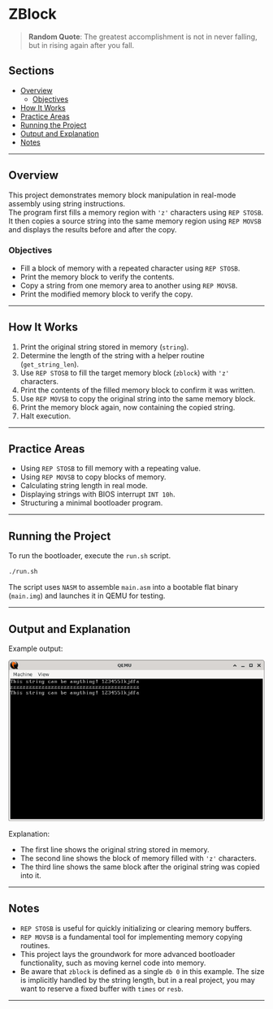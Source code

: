 # ZBlock

> **Random Quote**: The greatest accomplishment is not in never falling, but in rising again after you fall.

## Sections

+ [Overview](#overview)
    - [Objectives](#objectives)
+ [How It Works](#how-it-works)
+ [Practice Areas](#practice-areas)
+ [Running the Project](#running-the-project)
+ [Output and Explanation](#output-and-explanation)
+ [Notes](#notes)

---

## Overview

This project demonstrates memory block manipulation in real-mode assembly using string instructions.  
The program first fills a memory region with `'z'` characters using `REP STOSB`. It then copies a source string into the same memory region using `REP MOVSB` and displays the results before and after the copy.

### Objectives

+ Fill a block of memory with a repeated character using `REP STOSB`.
+ Print the memory block to verify the contents.
+ Copy a string from one memory area to another using `REP MOVSB`.
+ Print the modified memory block to verify the copy.

---

## How It Works

1. Print the original string stored in memory (`string`).
2. Determine the length of the string with a helper routine (`get_string_len`).
3. Use `REP STOSB` to fill the target memory block (`zblock`) with `'z'` characters.
4. Print the contents of the filled memory block to confirm it was written.
5. Use `REP MOVSB` to copy the original string into the same memory block.
6. Print the memory block again, now containing the copied string.
7. Halt execution.

---

## Practice Areas

+ Using `REP STOSB` to fill memory with a repeating value.
+ Using `REP MOVSB` to copy blocks of memory.
+ Calculating string length in real mode.
+ Displaying strings with BIOS interrupt `INT 10h`.
+ Structuring a minimal bootloader program.

---

## Running the Project

To run the bootloader, execute the `run.sh` script.

```sh
./run.sh
```

The script uses `NASM` to assemble `main.asm` into a bootable flat binary (`main.img`) and launches it in QEMU for testing.

---

## Output and Explanation

Example output:

![Program's Output](../../../resources/images/zblock_output.png)

Explanation:

* The first line shows the original string stored in memory.
* The second line shows the block of memory filled with `'z'` characters.
* The third line shows the same block after the original string was copied into it.

---

## Notes

* `REP STOSB` is useful for quickly initializing or clearing memory buffers.
* `REP MOVSB` is a fundamental tool for implementing memory copying routines.
* This project lays the groundwork for more advanced bootloader functionality, such as moving kernel code into memory.
* Be aware that `zblock` is defined as a single `db 0` in this example. The size is implicitly handled by the string length, but in a real project, you may want to reserve a fixed buffer with `times` or `resb`.

---
